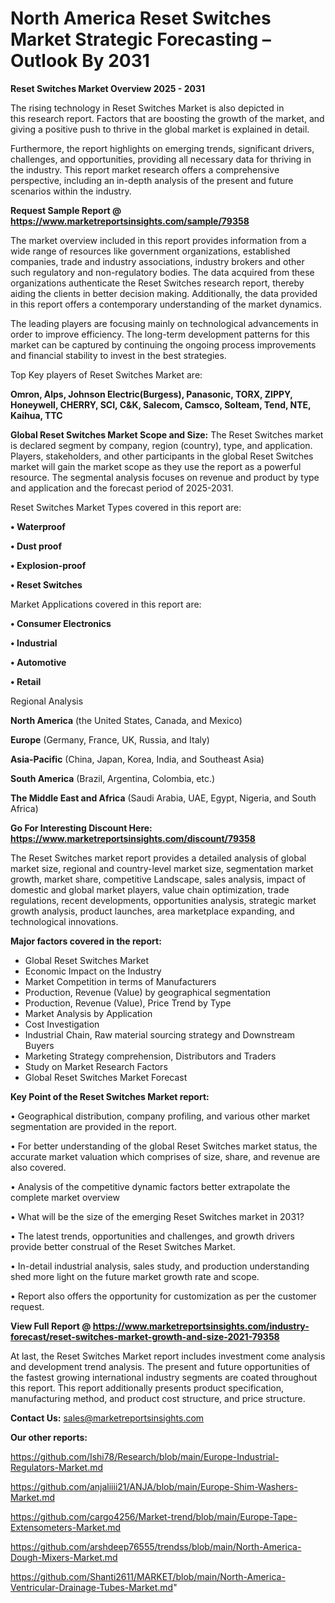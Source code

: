 # North America Reset Switches Market Strategic Forecasting – Outlook By 2031

<Strong> Reset Switches Market Overview 2025 - 2031</strong>

The rising technology in Reset Switches Market is also depicted in this research report. Factors that are boosting the growth of the market, and giving a positive push to thrive in the global market is explained in detail.

Furthermore, the report highlights on emerging trends, significant drivers, challenges, and opportunities, providing all necessary data for thriving in the industry. This report market research offers a comprehensive perspective, including an in-depth analysis of the present and future scenarios within the industry.

<strong>Request Sample Report @ <a href=https://www.marketreportsinsights.com/sample/79358>https://www.marketreportsinsights.com/sample/79358</a></strong>

The market overview included in this report provides information from a wide range of resources like government organizations, established companies, trade and industry associations, industry brokers and other such regulatory and non-regulatory bodies. The data acquired from these organizations authenticate the Reset Switches research report, thereby aiding the clients in better decision making. Additionally, the data provided in this report offers a contemporary understanding of the market dynamics.

The leading players are focusing mainly on technological advancements in order to improve efficiency. The long-term development patterns for this market can be captured by continuing the ongoing process improvements and financial stability to invest in the best strategies.

Top Key players of Reset Switches Market are:

<strong>Omron, Alps, Johnson Electric(Burgess), Panasonic, TORX, ZIPPY, Honeywell, CHERRY, SCI, C&K, Salecom, Camsco, Solteam, Tend, NTE, Kaihua, TTC</strong>

<strong><b>Global Reset Switches Market Scope and Size:</b></strong>
The Reset Switches market is declared segment by company, region (country), type, and application. Players, stakeholders, and other participants in the global Reset Switches market will gain the market scope as they use the report as a powerful resource. The segmental analysis focuses on revenue and product by type and application and the forecast period of 2025-2031.

Reset Switches Market Types covered in this report are:

<strong>• Waterproof

• Dust proof

• Explosion-proof

• Reset Switches</strong>

Market Applications covered in this report are:

<strong>• Consumer Electronics

• Industrial

• Automotive

• Retail</strong> 

Regional Analysis

<strong>North America</strong> (the United States, Canada, and Mexico)

<strong>Europe</strong> (Germany, France, UK, Russia, and Italy)

<strong>Asia-Pacific</strong> (China, Japan, Korea, India, and Southeast Asia)

<strong>South America</strong> (Brazil, Argentina, Colombia, etc.)

<strong>The Middle East and Africa</strong> (Saudi Arabia, UAE, Egypt, Nigeria, and South Africa)

<strong>Go For Interesting Discount Here: <a href=https://www.marketreportsinsights.com/discount/79358>https://www.marketreportsinsights.com/discount/79358</a></strong>

The Reset Switches market report provides a detailed analysis of global market size, regional and country-level market size, segmentation market growth, market share, competitive Landscape, sales analysis, impact of domestic and global market players, value chain optimization, trade regulations, recent developments, opportunities analysis, strategic market growth analysis, product launches, area marketplace expanding, and technological innovations.

<strong><b>Major factors covered in the report:</b></strong>
<ul>
  <li>Global Reset Switches Market </li>
  <li>Economic Impact on the Industry</li>
  <li>Market Competition in terms of Manufacturers</li>
  <li>Production, Revenue (Value) by geographical segmentation</li>
  <li>Production, Revenue (Value), Price Trend by Type</li>
  <li>Market Analysis by Application</li>
  <li>Cost Investigation</li>
  <li>Industrial Chain, Raw material sourcing strategy and Downstream Buyers</li>
  <li>Marketing Strategy comprehension, Distributors and Traders</li>
  <li>Study on Market Research Factors</li>
  <li>Global Reset Switches Market Forecast</li>
</ul>

<strong><b>Key Point of the Reset Switches Market report:</b></strong>

• Geographical distribution, company profiling, and various other market segmentation are provided in the report.

• For better understanding of the global Reset Switches market status, the accurate market valuation which comprises of size, share, and revenue are also covered.

• Analysis of the competitive dynamic factors better extrapolate the complete market overview

• What will be the size of the emerging Reset Switches market in 2031?

• The latest trends, opportunities and challenges, and growth drivers provide better construal of the Reset Switches Market.

• In-detail industrial analysis, sales study, and production understanding shed more light on the future market growth rate and scope.

• Report also offers the opportunity for customization as per the customer request.

<strong><b>View Full Report @ <a href=https://www.marketreportsinsights.com/industry-forecast/reset-switches-market-growth-and-size-2021-79358>https://www.marketreportsinsights.com/industry-forecast/reset-switches-market-growth-and-size-2021-79358</a></b></strong>


At last, the Reset Switches Market report includes investment come analysis and development trend analysis. The present and future opportunities of the fastest growing international industry segments are coated throughout this report. This report additionally presents product specification, manufacturing method, and product cost structure, and price structure.

<strong>Contact Us:</strong>
sales@marketreportsinsights.com

<strong>Our other reports:</strong>

<a href=https://github.com/Ishi78/Research/blob/main/Europe-Industrial-Regulators-Market.md>https://github.com/Ishi78/Research/blob/main/Europe-Industrial-Regulators-Market.md</a>

<a href=https://github.com/anjaliiii21/ANJA/blob/main/Europe-Shim-Washers-Market.md>https://github.com/anjaliiii21/ANJA/blob/main/Europe-Shim-Washers-Market.md</a>

<a href=https://github.com/cargo4256/Market-trend/blob/main/Europe-Tape-Extensometers-Market.md>https://github.com/cargo4256/Market-trend/blob/main/Europe-Tape-Extensometers-Market.md</a>

<a href=https://github.com/arshdeep76555/trendss/blob/main/North-America-Dough-Mixers-Market.md>https://github.com/arshdeep76555/trendss/blob/main/North-America-Dough-Mixers-Market.md</a>

<a href=https://github.com/Shanti2611/MARKET/blob/main/North-America-Ventricular-Drainage-Tubes-Market.md>https://github.com/Shanti2611/MARKET/blob/main/North-America-Ventricular-Drainage-Tubes-Market.md</a>"
